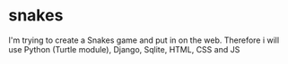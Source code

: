 # snakes
I'm trying to create a Snakes game and put in on the web. 
Therefore i will use Python (Turtle module), Django, Sqlite, HTML, CSS and JS
